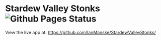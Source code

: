 # Stardew Valley Stonks ![Github Pages Status](https://github.com/IanManske/StardewValleyStonks/actions/workflows/main.yaml/badge.svg)

View the live app at: https://github.com/IanManske/StardewValleyStonks/
